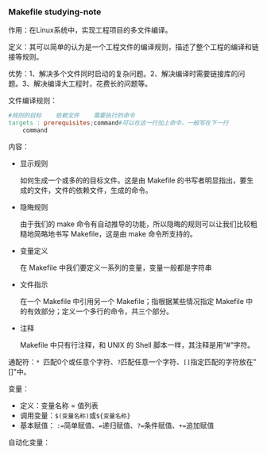 ### Makefile studying-note

作用：在Linux系统中，实现工程项目的多文件编译。

定义：其可以简单的认为是一个工程文件的编译规则，描述了整个工程的编译和链接等规则。

优势：1、解决多个文件同时启动的复杂问题。2、解决编译时需要链接库的问题。3、解决编译大工程时，花费长的问题等。

文件编译规则：

```makefile
#规则的目标    依赖文件    需要执行的命令 
targets : prerequisites;command#可以在这一行加上命令，一般写在下一行
	command
```

内容：

- 显示规则

  如何生成一个或多的的目标文件。这是由 Makefile 的书写者明显指出，要生成的文件，文件的依赖文件，生成的命令。

- 隐晦规则

  由于我们的 make 命令有自动推导的功能，所以隐晦的规则可以让我们比较粗糙地简略地书写 Makefile，这是由 make 命令所支持的。

- 变量定义

  在 Makefile 中我们要定义一系列的变量，变量一般都是字符串

- 文件指示

  在一个 Makefile 中引用另一个 Makefile；指根据某些情况指定 Makefile 中的有效部分；定义一个多行的命令，共三个部分。

- 注释

  Makefile 中只有行注释，和 UNIX 的 Shell 脚本一样，其注释是用“#”字符。

通配符：`* `匹配0个或任意个字符、`?`匹配任意一个字符、`[]`指定匹配的字符放在"[]"中。

变量：

- 定义：变量名称 = 值列表
- 调用变量：`$(变量名称)`或`${变量名称}`
- 基本赋值： `:=`简单赋值、`=`递归赋值、`?=`条件赋值、`+=`追加赋值

自动化变量：

